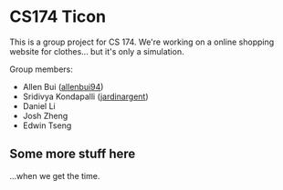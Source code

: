# CS174 Ticon
This is a group project for CS 174. We're working on a online shopping website for clothes... but it's only a simulation.

Group members:
* Allen Bui ([allenbui94](https://github.com/allenbui94))
* Sridivya Kondapalli ([jardinargent](https://github.com/jardinargent))
* Daniel Li
* Josh Zheng
* Edwin Tseng

## Some more stuff here
...when we get the time.
